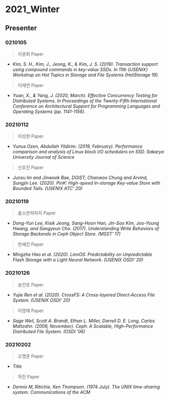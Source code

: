 # 2021_Winter

## Presenter
### 0210105
> 이광희 Paper
- *Kim, S. H., Kim, J., Jeong, K., & Kim, J. S. (2019). Transaction support using compound commands in key-value SSDs. In 11th {USENIX} Workshop on Hot Topics in Storage and File Systems (HotStorage 19).*

> 이제연 Paper
- *Yuan, X., & Yang, J. (2020, March). Effective Concurrency Testing for Distributed Systems. In Proceedings of the Twenty-Fifth International Conference on Architectural Support for Programming Languages and Operating Systems (pp. 1141-1156).*

### 20210112
> 이성현 Paper
- *Yunus Ozen, Abdullah Yildirim. (2019, February). Performance comparison and analysis of Linux block I/O schedulers on SSD. Sakarya University Journal of Science*

> 신호진 Paper
- *Junsu Im and Jinwook Bae, DGIST; Chanwoo Chung and Arvind, Sungjin Lee. (2020). PinK: High-speed In-storage Key-value Store with Bounded Tails. (USENIX ATC' 20)*

### 20210119
> 촘소판하피치 Paper
- *Dong-Yun Lee, Kisik Jeong, Sang-Hoon Han, Jin-Soo Kim, Joo-Young Hwang, and Sangyeun Cho. (2017). Understanding Write Behaviors of Storage Backends in Ceph Object Store. (MSST' 17)*

> 한예진 Paper
- *Mingzhe Hao et al. (2020). LinnOS: Predictability on Unpredictable Flash Storage with a Light Neural Network. (USENIX OSDI' 20)*

### 20210126
> 송인호 Paper
- *Yujie Ren et al. (2020). CrossFS: A Cross-layered Direct-Access File System. (USENIX OSDI' 20)*

> 이영재 Paper
- *Sage Weil, Scott A. Brandt, Ethan L. Miller, Darrell D. E. Long, Carlos Maltzahn. (2006, November). Ceph: A Scalable, High-Performance Distributed File System. (OSDI '06)*

### 20210202
> 오명훈 Paper
- *Title*

> 허진 Paper
- *Dennix M, Ritichie, Ken Thompson. (1974 July). The UNIX time-sharing system. Communications of the ACM*
